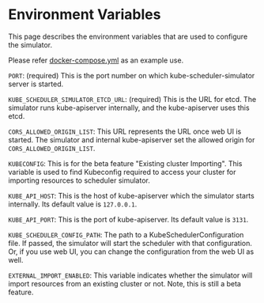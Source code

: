 # Environment Variables

This page describes the environment variables that are used to configure the simulator.

Please refer [docker-compose.yml](./../../docker-compose.yml) as an example use.

`PORT`: (required) This is the port number on which kube-scheduler-simulator
server is started.

`KUBE_SCHEDULER_SIMULATOR_ETCD_URL`: (required) This is the URL for
etcd. The simulator runs kube-apiserver internally, and the
kube-apiserver uses this etcd.

`CORS_ALLOWED_ORIGIN_LIST`: This URL represents the URL once web UI is
started. The simulator and internal kube-apiserver set the allowed
origin for `CORS_ALLOWED_ORIGIN_LIST`.

`KUBECONFIG`: This is for the beta feature "Existing cluster
Importing". This variable is used to find Kubeconfig required to
access your cluster for importing resources to scheduler simulator.

`KUBE_API_HOST`: This is the host of kube-apiserver which the
simulator starts internally. Its default value is `127.0.0.1`.

`KUBE_API_PORT`: This is the port of kube-apiserver. Its default
value is `3131`.

`KUBE_SCHEDULER_CONFIG_PATH`: The path to a KubeSchedulerConfiguration
file.  If passed, the simulator will start the scheduler with that
configuration.  Or, if you use web UI, you can change the
configuration from the web UI as well.

`EXTERNAL_IMPORT_ENABLED`: This variable indicates whether the simulator
will import resources from an existing cluster or not. Note, this is
still a beta feature.
